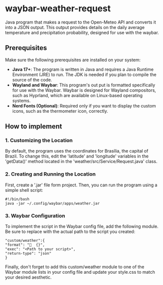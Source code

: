 # waybar-weather-request
Java program that  makes a request to the Open-Meteo API and converts it into a JSON output. This output provides details on the daily average temperature and precipitation probability, designed for use with the waybar.

## Prerequisites
Make sure the following prerequisites are installed on your system:

- **Java 17+**: The program is written in Java and requires a Java Runtime Environment (JRE) to run. The JDK is needed if you plan to compile the source of the code.
- **Wayland and Waybar**: This program's out put is formatted specifically for use with the Waybar. Waybar is designed for Wayland compositors, such as Hyprland, which are available on Linux-based operating systems.
- **Nerd Fonts (Optional)**: Required only if you want to display the custom icons, such as the thermometer icon, correctly.


## How to implement

### 1. Customizing the Location

By default, the program uses the coordinates for Brasília, the capital of Brazil. To change this, edit the 'latitude' and 'longitude' variables in the 'getData()' method located in the 'weather/src/Service/Request.java' class.

### 2. Creating and Running the Location

First, create a '.jar' file form project. Then, you can run the program using a simple shell script:
```
#!/bin/bash
java -jar ~/.config/waybar/apps/weather.jar
```

### 3. Waybar Configuration

To implement the script in the Waybar config file, add the following module. Be sure to replace <path-to-your-script> with the actual path to the script you created:
```
"custom/weather":{
"format": "  {}",
"exec": "<Path to your script>",
"return-type": "json"
}
```
Finally, don't forget to add this custom/weather module to one of the Waybar module lists in your config file and update your style.css to match your desired aesthetic.
